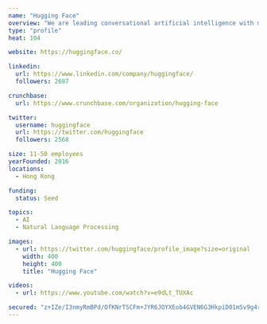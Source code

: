 ```yaml
---
name: "Hugging Face"
overview: "We are leading conversational artificial intelligence with more than 200 million messages exchanged with users."
type: "profile"
heat: 104

website: https://huggingface.co/

linkedin:
  url: https://www.linkedin.com/company/huggingface/
  followers: 2687

crunchbase:
  url: https://www.crunchbase.com/organization/hugging-face

twitter:
  username: huggingface
  url: https://twitter.com/huggingface
  followers: 2568

size: 11-50 employees
yearFounded: 2016
locations:
  - Hong Kong

funding:
  status: Seed

topics:
  - AI
  - Natural Language Processing

images:
  - url: https://twitter.com/huggingface/profile_image?size=original
    width: 400
    height: 400
    title: "Hugging Face"

videos:
  - url: https://www.youtube.com/watch?v=e9dLt_TUXAc

secured: "z+IZe/I3nmyRmBPd/OfKNrTSCFm+JYR6JOYXEob4GVEN6G3HkpiD01mSv9g4rok5+2Vzd1Cqd6uKpKDK0lVAy1nE7qRgRQe3ZSa6DgIZMNau54kuC3aR0YAzdEFWxrlApoWY3AcxN+MYZvjxsCN+TSO4IZigfZ2vWhQLIzwQkRHhr1FHIi8uZSpm983K3aWitNXWv4fx5qR18Sk3KnzdLUyAerTS3a82aDZa4VLCwQTRLuWLWDyg6HB6lHYT5LqzTgCMPQ3yGRY/HtavPtkHk0nF8l7agv7Yb4JHOaYE3wQHSArgvauE+D4xyae3hppA;1PoqvEle3eJ+ZbAK0bRHMA=="
---
```


